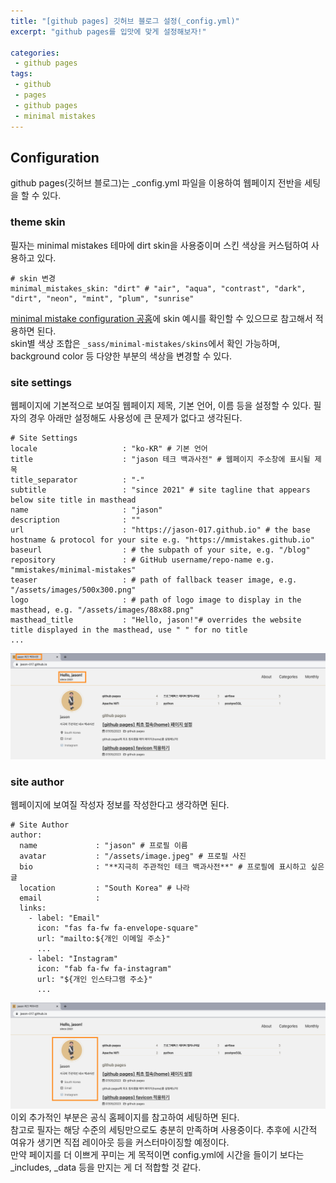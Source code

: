```yaml
---
title: "[github pages] 깃허브 블로그 설정(_config.yml)"
excerpt: "github pages를 입맛에 맞게 설정해보자!"

categories:
 - github pages
tags:
 - github
 - pages
 - github pages
 - minimal mistakes
---
```

## Configuration
github pages(깃허브 블로그)는 _config.yml 파일을 이용하여 웹페이지 전반을 세팅을 할 수 있다.<br>
### theme skin
필자는 minimal mistakes 테마에 dirt skin을 사용중이며 스킨 색상을 커스텀하여 사용하고 있다.
```
# skin 변경
minimal_mistakes_skin: "dirt" # "air", "aqua", "contrast", "dark", "dirt", "neon", "mint", "plum", "sunrise"
```

[minimal mistake configuration 공홈](https://mmistakes.github.io/minimal-mistakes/docs/configuration/)에 skin 예시를 확인할 수 있으므로 참고해서 적용하면 된다.<br>
skin별 색상 조합은 `_sass/minimal-mistakes/skins`에서 확인 가능하며, background color 등 다양한 부분의 색상을 변경할 수 있다.
### site settings
웹페이지에 기본적으로 보여질 웹페이지 제목, 기본 언어, 이름 등을 설정할 수 있다. 필자의 경우 아래만 설정해도 사용성에 큰 문제가 없다고 생각된다.
```
# Site Settings
locale                   : "ko-KR" # 기본 언어
title                    : "jason 테크 백과사전" # 웹페이지 주소창에 표시될 제목
title_separator          : "-"
subtitle                 : "since 2021" # site tagline that appears below site title in masthead
name                     : "jason"
description              : ""
url                      : "https://jason-017.github.io" # the base hostname & protocol for your site e.g. "https://mmistakes.github.io"
baseurl                  : # the subpath of your site, e.g. "/blog"
repository               : # GitHub username/repo-name e.g. "mmistakes/minimal-mistakes"
teaser                   : # path of fallback teaser image, e.g. "/assets/images/500x300.png"
logo                     : # path of logo image to display in the masthead, e.g. "/assets/images/88x88.png"
masthead_title           : "Hello, jason!"# overrides the website title displayed in the masthead, use " " for no title
...
```

![site settings](/assets/site_auth1.png)
### site author
웹페이지에 보여질 작성자 정보를 작성한다고 생각하면 된다.
```
# Site Author
author:
  name             : "jason" # 프로필 이름
  avatar           : "/assets/image.jpeg" # 프로필 사진
  bio              : "**지극히 주관적인 테크 백과사전**" # 프로필에 표시하고 싶은 글
  location         : "South Korea" # 나라
  email            : 
  links:
    - label: "Email"
      icon: "fas fa-fw fa-envelope-square"
      url: "mailto:${개인 이메일 주소}"
	  ...
    - label: "Instagram"
      icon: "fab fa-fw fa-instagram"
      url: "${개인 인스타그램 주소}"
	  ...
```

![auth settings](/assets/site_auth2.png)
이외 추가적인 부분은 공식 홈페이지를 참고하여 세팅하면 된다.<br>
참고로 필자는 해당 수준의 세팅만으로도 충분히 만족하며 사용중이다. 추후에 시간적 여유가 생기면 직접 레이아웃 등을 커스터마이징할 예정이다.<br>
만약 페이지를 더 이쁘게 꾸미는 게 목적이면 config.yml에 시간을 들이기 보다는 _includes, _data 등을 만지는 게 더 적합할 것 같다.